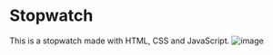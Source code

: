 # Stopwatch
This is a stopwatch made  with HTML, CSS and JavaScript.
![image](https://github.com/user-attachments/assets/70619764-4d48-4a69-ab3e-82920a3624eb)
